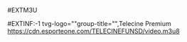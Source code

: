 #EXTM3U


#EXTINF:-1 tvg-logo=""group-title="",Telecine  Premium
https://cdn.esporteone.com/TELECINEFUNSD/video.m3u8
